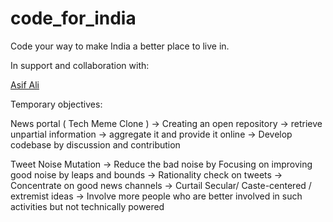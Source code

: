 code_for_india
==============

Code your way to make India a better place to live in.

In support and collaboration with:

<a href="http://www.facebook.com/azifali">Asif Ali</a>

Temporary objectives:

News portal ( Tech Meme Clone )
-> Creating an open repository
-> retrieve unpartial information
-> aggregate it and provide it online
-> Develop codebase by discussion and contribution

Tweet Noise Mutation
-> Reduce the bad noise by Focusing on improving good noise by leaps and bounds
-> Rationality check on tweets
-> Concentrate on good news channels
-> Curtail Secular/ Caste-centered / extremist ideas
-> Involve more people who are better involved in such activities but not technically powered
